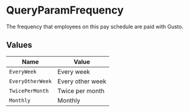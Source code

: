 # QueryParamFrequency

The frequency that employees on this pay schedule are paid with Gusto.


## Values

| Name             | Value            |
| ---------------- | ---------------- |
| `EveryWeek`      | Every week       |
| `EveryOtherWeek` | Every other week |
| `TwicePerMonth`  | Twice per month  |
| `Monthly`        | Monthly          |